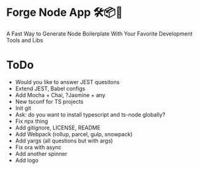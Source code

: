 # Forge Node App 🛠📦🎊

A Fast Way to Generate Node Boilerplate With Your Favorite Development Tools and Libs

# ToDo
- Would you like to answer JEST quesitons
- Extend JEST, Babel configs
- Add Mocha + Chai, ?Jasmine + any
- New tsconf for TS projects
- Init git
- Ask: do you want to install typescript and ts-node globally? 
- Fix npx thing
- Add gitignore, LICENSE, README
- Add Webpack (rollup, parcel, gulp, snowpack)
- Add yargs (all questions but with args)
- Fix ora with async
- Add another spinner
- Add logo
